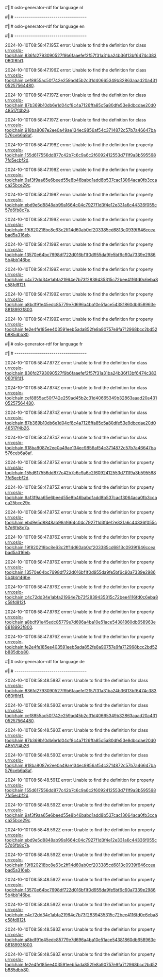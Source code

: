 #||# oslo-generator-rdf for language nl  

#||# -------------------------------------  

#||# oslo-generator-rdf for language en  

#||# -------------------------------------  

2024-10-10T08:58:47.195Z error: Unable to find the definition for class [urn:oslo-toolchain:836fd2793090527f9b6faaefef2f57f31a31ba24b36f13bf6474c383060f6fd1](all-Vrachtwagenparkeren.jsonld#L126).

2024-10-10T08:58:47.196Z error: Unable to find the definition for class [urn:oslo-toolchain:cef8855ac50f742e259ad45b2c31d40665349b32863aaad20a43105257564480](all-Vrachtwagenparkeren.jsonld#L161).

2024-10-10T08:58:47.197Z error: Unable to find the definition for class [urn:oslo-toolchain:87b369b10db6e1d04cf8c4a7126ffa85c5a80dfe53e9dbcdae20d048517f4b26](all-Vrachtwagenparkeren.jsonld#L250).

2024-10-10T08:58:47.197Z error: Unable to find the definition for class [urn:oslo-toolchain:918ba8087e2ee0a49ae134ec9856af54c3714872c57b7a46647ba576ceb6a8af](all-Vrachtwagenparkeren.jsonld#L302).

2024-10-10T08:58:47.198Z error: Unable to find the definition for property [urn:oslo-toolchain:155d617556dd877c42b7c6c9a6c2f6092412553d711f9a3b5955687fd5ecbf2d](all-Vrachtwagenparkeren.jsonld#L1177).

2024-10-10T08:58:47.198Z error: Unable to find the definition for property [urn:oslo-toolchain:9af3f9aa65e6beed55e8b46babd1add8b537cac13064aca0fb3ccaca25bce29c](all-Vrachtwagenparkeren.jsonld#L1220).

2024-10-10T08:58:47.198Z error: Unable to find the definition for property [urn:oslo-toolchain:ebd9e5d8848ab99a1664c04c7927f1d3f4e12e331a6c44336f055c57d6fb8c7a](all-Vrachtwagenparkeren.jsonld#L2241).

2024-10-10T08:58:47.199Z error: Unable to find the definition for property [urn:oslo-toolchain:19f820218bc8e63c2ff14d60ab0cf203385cd6813c0939f646cceabad5a316eb](all-Vrachtwagenparkeren.jsonld#L2284).

2024-10-10T08:58:47.199Z error: Unable to find the definition for property [urn:oslo-toolchain:13570e64bc7698df722d016bf1f0d955da9fe5bf6c90a7339e29865b4bb146be](all-Vrachtwagenparkeren.jsonld#L2339).

2024-10-10T08:58:47.199Z error: Unable to find the definition for property [urn:oslo-toolchain:c4c72dd34e1abfa21964e7b73f2839435315c72bee4116fd0c6eba8c58fd812f](all-Vrachtwagenparkeren.jsonld#L2437).

2024-10-10T08:58:47.199Z error: Unable to find the definition for property [urn:oslo-toolchain:a8bdf91e45edc85779e7d696a4ba10e51ace54381860db658963e8818993f800](all-Vrachtwagenparkeren.jsonld#L2480).

2024-10-10T08:58:47.199Z error: Unable to find the definition for property [urn:oslo-toolchain:fe2e4fe185ee403591eeb5ada852fe8a90757e9fa712968bcc2bd52b885dbb80](all-Vrachtwagenparkeren.jsonld#L5275).

#||# oslo-generator-rdf for language fr  

#||# -------------------------------------  

2024-10-10T08:58:47.872Z error: Unable to find the definition for class [urn:oslo-toolchain:836fd2793090527f9b6faaefef2f57f31a31ba24b36f13bf6474c383060f6fd1](all-Vrachtwagenparkeren.jsonld#L126).

2024-10-10T08:58:47.874Z error: Unable to find the definition for class [urn:oslo-toolchain:cef8855ac50f742e259ad45b2c31d40665349b32863aaad20a43105257564480](all-Vrachtwagenparkeren.jsonld#L161).

2024-10-10T08:58:47.874Z error: Unable to find the definition for class [urn:oslo-toolchain:87b369b10db6e1d04cf8c4a7126ffa85c5a80dfe53e9dbcdae20d048517f4b26](all-Vrachtwagenparkeren.jsonld#L250).

2024-10-10T08:58:47.874Z error: Unable to find the definition for class [urn:oslo-toolchain:918ba8087e2ee0a49ae134ec9856af54c3714872c57b7a46647ba576ceb6a8af](all-Vrachtwagenparkeren.jsonld#L302).

2024-10-10T08:58:47.875Z error: Unable to find the definition for property [urn:oslo-toolchain:155d617556dd877c42b7c6c9a6c2f6092412553d711f9a3b5955687fd5ecbf2d](all-Vrachtwagenparkeren.jsonld#L1177).

2024-10-10T08:58:47.875Z error: Unable to find the definition for property [urn:oslo-toolchain:9af3f9aa65e6beed55e8b46babd1add8b537cac13064aca0fb3ccaca25bce29c](all-Vrachtwagenparkeren.jsonld#L1220).

2024-10-10T08:58:47.875Z error: Unable to find the definition for property [urn:oslo-toolchain:ebd9e5d8848ab99a1664c04c7927f1d3f4e12e331a6c44336f055c57d6fb8c7a](all-Vrachtwagenparkeren.jsonld#L2241).

2024-10-10T08:58:47.876Z error: Unable to find the definition for property [urn:oslo-toolchain:19f820218bc8e63c2ff14d60ab0cf203385cd6813c0939f646cceabad5a316eb](all-Vrachtwagenparkeren.jsonld#L2284).

2024-10-10T08:58:47.876Z error: Unable to find the definition for property [urn:oslo-toolchain:13570e64bc7698df722d016bf1f0d955da9fe5bf6c90a7339e29865b4bb146be](all-Vrachtwagenparkeren.jsonld#L2339).

2024-10-10T08:58:47.876Z error: Unable to find the definition for property [urn:oslo-toolchain:c4c72dd34e1abfa21964e7b73f2839435315c72bee4116fd0c6eba8c58fd812f](all-Vrachtwagenparkeren.jsonld#L2437).

2024-10-10T08:58:47.876Z error: Unable to find the definition for property [urn:oslo-toolchain:a8bdf91e45edc85779e7d696a4ba10e51ace54381860db658963e8818993f800](all-Vrachtwagenparkeren.jsonld#L2480).

2024-10-10T08:58:47.876Z error: Unable to find the definition for property [urn:oslo-toolchain:fe2e4fe185ee403591eeb5ada852fe8a90757e9fa712968bcc2bd52b885dbb80](all-Vrachtwagenparkeren.jsonld#L5275).

#||# oslo-generator-rdf for language de  

#||# -------------------------------------  

2024-10-10T08:58:48.588Z error: Unable to find the definition for class [urn:oslo-toolchain:836fd2793090527f9b6faaefef2f57f31a31ba24b36f13bf6474c383060f6fd1](all-Vrachtwagenparkeren.jsonld#L126).

2024-10-10T08:58:48.590Z error: Unable to find the definition for class [urn:oslo-toolchain:cef8855ac50f742e259ad45b2c31d40665349b32863aaad20a43105257564480](all-Vrachtwagenparkeren.jsonld#L161).

2024-10-10T08:58:48.590Z error: Unable to find the definition for class [urn:oslo-toolchain:87b369b10db6e1d04cf8c4a7126ffa85c5a80dfe53e9dbcdae20d048517f4b26](all-Vrachtwagenparkeren.jsonld#L250).

2024-10-10T08:58:48.590Z error: Unable to find the definition for class [urn:oslo-toolchain:918ba8087e2ee0a49ae134ec9856af54c3714872c57b7a46647ba576ceb6a8af](all-Vrachtwagenparkeren.jsonld#L302).

2024-10-10T08:58:48.591Z error: Unable to find the definition for property [urn:oslo-toolchain:155d617556dd877c42b7c6c9a6c2f6092412553d711f9a3b5955687fd5ecbf2d](all-Vrachtwagenparkeren.jsonld#L1177).

2024-10-10T08:58:48.592Z error: Unable to find the definition for property [urn:oslo-toolchain:9af3f9aa65e6beed55e8b46babd1add8b537cac13064aca0fb3ccaca25bce29c](all-Vrachtwagenparkeren.jsonld#L1220).

2024-10-10T08:58:48.592Z error: Unable to find the definition for property [urn:oslo-toolchain:ebd9e5d8848ab99a1664c04c7927f1d3f4e12e331a6c44336f055c57d6fb8c7a](all-Vrachtwagenparkeren.jsonld#L2241).

2024-10-10T08:58:48.592Z error: Unable to find the definition for property [urn:oslo-toolchain:19f820218bc8e63c2ff14d60ab0cf203385cd6813c0939f646cceabad5a316eb](all-Vrachtwagenparkeren.jsonld#L2284).

2024-10-10T08:58:48.592Z error: Unable to find the definition for property [urn:oslo-toolchain:13570e64bc7698df722d016bf1f0d955da9fe5bf6c90a7339e29865b4bb146be](all-Vrachtwagenparkeren.jsonld#L2339).

2024-10-10T08:58:48.592Z error: Unable to find the definition for property [urn:oslo-toolchain:c4c72dd34e1abfa21964e7b73f2839435315c72bee4116fd0c6eba8c58fd812f](all-Vrachtwagenparkeren.jsonld#L2437).

2024-10-10T08:58:48.593Z error: Unable to find the definition for property [urn:oslo-toolchain:a8bdf91e45edc85779e7d696a4ba10e51ace54381860db658963e8818993f800](all-Vrachtwagenparkeren.jsonld#L2480).

2024-10-10T08:58:48.593Z error: Unable to find the definition for property [urn:oslo-toolchain:fe2e4fe185ee403591eeb5ada852fe8a90757e9fa712968bcc2bd52b885dbb80](all-Vrachtwagenparkeren.jsonld#L5275).

